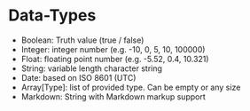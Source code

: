 # Data-Types
- Boolean: Truth value (true / false) 
- Integer: integer number (e.g. -10, 0, 5, 10, 100000)
- Float: floating point number (e.g. -5.52, 0.4, 10.321)
- String: variable length character string
- Date: based on ISO 8601 (UTC)
- Array[Type]: list of provided type. Can be empty or any size
- Markdown: String with Markdown markup support 